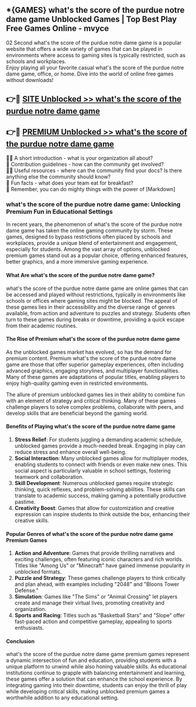 ## *{GAMES} what's the score of the purdue notre dame game Unblocked Games | Top Best Play Free Games Online - mvyce

02 Second what's the score of the purdue notre dame game is a popular website that offers a wide variety of games that can be played in environments where access to gaming sites is typically restricted, such as schools and workplaces.  
Enjoy playing all your favorite casual what's the score of the purdue notre dame game, office, or home. Dive into the world of online free games without downloads!

## 👉🔴 [SITE Unblocked >> what's the score of the purdue notre dame game](http://freeplayer.one?title=what's_the_score_of_the_purdue_notre_dame_game&ref=5D)

## 👉🔴 [PREMIUM Unblocked >> what's the score of the purdue notre dame game](http://freeplayer.one?title=what's_the_score_of_the_purdue_notre_dame_game&ref=5D)

🙋‍♀️ A short introduction - what is your organization all about?  
🌈 Contribution guidelines - how can the community get involved?  
👩‍💻 Useful resources - where can the community find your docs? Is there anything else the community should know?  
🍿 Fun facts - what does your team eat for breakfast?  
🧙 Remember, you can do mighty things with the power of [Markdown]

### what's the score of the purdue notre dame game: Unlocking Premium Fun in Educational Settings

In recent years, the phenomenon of what's the score of the purdue notre dame game has taken the online gaming community by storm. These games, designed to bypass restrictions often placed by schools and workplaces, provide a unique blend of entertainment and engagement, especially for students. Among the vast array of options, unblocked premium games stand out as a popular choice, offering enhanced features, better graphics, and a more immersive gaming experience.

#### What Are what's the score of the purdue notre dame game?

what's the score of the purdue notre dame game are online games that can be accessed and played without restrictions, typically in environments like schools or offices where gaming sites might be blocked. The appeal of these games lies in their accessibility and the diverse range of genres available, from action and adventure to puzzles and strategy. Students often turn to these games during breaks or downtime, providing a quick escape from their academic routines.

#### The Rise of Premium what's the score of the purdue notre dame game

As the unblocked games market has evolved, so has the demand for premium content. Premium what's the score of the purdue notre dame game are those that offer superior gameplay experiences, often including advanced graphics, engaging storylines, and multiplayer functionalities. Many of these games are adaptations of popular titles, enabling players to enjoy high-quality gaming even in restricted environments.

The allure of premium unblocked games lies in their ability to combine fun with an element of strategy and critical thinking. Many of these games challenge players to solve complex problems, collaborate with peers, and develop skills that are beneficial beyond the gaming world.

#### Benefits of Playing what's the score of the purdue notre dame game

1.  **Stress Relief**: For students juggling a demanding academic schedule, unblocked games provide a much-needed break. Engaging in play can reduce stress and enhance overall well-being.
2.  **Social Interaction**: Many unblocked games allow for multiplayer modes, enabling students to connect with friends or even make new ones. This social aspect is particularly valuable in school settings, fostering teamwork and collaboration.
3.  **Skill Development**: Numerous unblocked games require strategic thinking, quick reflexes, and problem-solving abilities. These skills can translate to academic success, making gaming a potentially productive pastime.
4.  **Creativity Boost**: Games that allow for customization and creative expression can inspire students to think outside the box, enhancing their creative skills.

#### Popular Genres of what's the score of the purdue notre dame game Premium Games

1.  **Action and Adventure**: Games that provide thrilling narratives and exciting challenges, often featuring iconic characters and rich worlds. Titles like "Among Us" or "Minecraft" have gained immense popularity in unblocked formats.
2.  **Puzzle and Strategy**: These games challenge players to think critically and plan ahead, with examples including "2048" and "Bloons Tower Defense."
3.  **Simulation**: Games like "The Sims" or "Animal Crossing" let players create and manage their virtual lives, promoting creativity and organization.
4.  **Sports and Racing**: Titles such as "Basketball Stars" and "Slope" offer fast-paced action and competitive gameplay, appealing to sports enthusiasts.

#### Conclusion

what's the score of the purdue notre dame game premium games represent a dynamic intersection of fun and education, providing students with a unique platform to unwind while also honing valuable skills. As educational institutions continue to grapple with balancing entertainment and learning, these games offer a solution that can enhance the school experience. By integrating gaming into their downtime, students can enjoy the thrill of play while developing critical skills, making unblocked premium games a worthwhile addition to any educational setting.